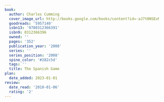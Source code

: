 ```yaml
---
book:
  author: Charles Cumming
  cover_image_url: http://books.google.com/books/content?id=-aJ7t0NSEvMC&printsec=frontcover&img=1&zoom=1&edge=curl&source=gbs_api
  goodreads: '5957140'
  isbn13: '9780312366391'
  isbn9: 0312366396
  owned: ''
  pages: '352'
  publication_year: '2008'
  series: ''
  series_position: '2008'
  spine_color: '#282c5d'
  tags: ''
  title: The Spanish Game
plan:
  date_added: 2023-01-01
review:
  date_read: '2010-01-06'
  rating: '2'
---
```

